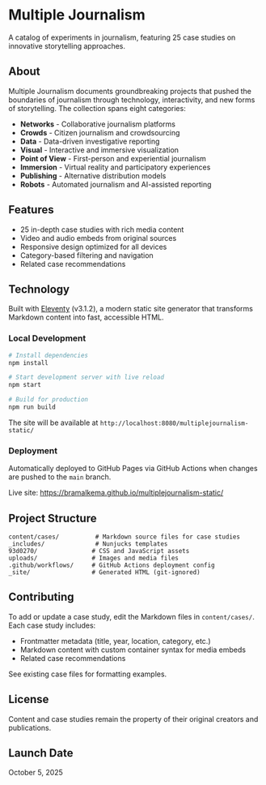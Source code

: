 # Multiple Journalism

A catalog of experiments in journalism, featuring 25 case studies on innovative storytelling approaches.

## About

Multiple Journalism documents groundbreaking projects that pushed the boundaries of journalism through technology, interactivity, and new forms of storytelling. The collection spans eight categories:

- **Networks** - Collaborative journalism platforms
- **Crowds** - Citizen journalism and crowdsourcing
- **Data** - Data-driven investigative reporting
- **Visual** - Interactive and immersive visualization
- **Point of View** - First-person and experiential journalism
- **Immersion** - Virtual reality and participatory experiences
- **Publishing** - Alternative distribution models
- **Robots** - Automated journalism and AI-assisted reporting

## Features

- 25 in-depth case studies with rich media content
- Video and audio embeds from original sources
- Responsive design optimized for all devices
- Category-based filtering and navigation
- Related case recommendations

## Technology

Built with [Eleventy](https://www.11ty.dev/) (v3.1.2), a modern static site generator that transforms Markdown content into fast, accessible HTML.

### Local Development

```bash
# Install dependencies
npm install

# Start development server with live reload
npm start

# Build for production
npm run build
```

The site will be available at `http://localhost:8080/multiplejournalism-static/`

### Deployment

Automatically deployed to GitHub Pages via GitHub Actions when changes are pushed to the `main` branch.

Live site: https://bramalkema.github.io/multiplejournalism-static/

## Project Structure

```
content/cases/          # Markdown source files for case studies
_includes/              # Nunjucks templates
93d0270/               # CSS and JavaScript assets
uploads/               # Images and media files
.github/workflows/     # GitHub Actions deployment config
_site/                 # Generated HTML (git-ignored)
```

## Contributing

To add or update a case study, edit the Markdown files in `content/cases/`. Each case study includes:

- Frontmatter metadata (title, year, location, category, etc.)
- Markdown content with custom container syntax for media embeds
- Related case recommendations

See existing case files for formatting examples.

## License

Content and case studies remain the property of their original creators and publications.

## Launch Date

October 5, 2025
